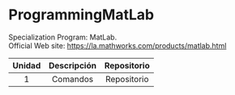 # ProgrammingMatLab

Specialization Program: MatLab.  
Official Web site: https://la.mathworks.com/products/matlab.html  

| Unidad | Descripción | Repositorio |
|:----:|:-----:|:-----:|
| 1 | Comandos | Repositorio |

